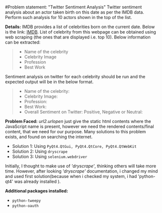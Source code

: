#Problem statement: "Twitter Sentiment Analysis"
Twitter sentiment analysis about an actor taken birth on this date as per the IMDB data.
Perform such analysis for 10 actors shown in the top of the list.

__Details:__
IMDB provides a list of celebrities born on the current date. Below is the link:
[IMDB](http://m.imdb.com/feature/bornondate).
List of celebrity from this webpage can be obtained using web scraping
(the ones that are displayed i.e. top 10). Below information can be extracted:
> * Name of the celebrity
> * Celebrity Image
> * Profession
> * Best Work

Sentiment analysis on twitter for each celebrity should be run and the expected output
will be in the below format.
> * Name of the celebrity:
> * Celebrity Image:
> * Profession:
> * Best Work:
> * Overall Sentiment on Twitter: Positive, Negative or Neutral:

 
 __Problem Faced:__
 _url2.urlopen_ just give the static html contents where the JavaScript name is present,
 however we need the rendered contents/final content, that we need for our purpose.
 Many solutions to this problem exists, and found on searching the internet.
 * Solution 1: Using `PyQt4.QtGui, PyQt4.QtCore, PyQt4.QtWebKit`
 * Solution 2: Using `dryscrape`
 * Solution 3: Using `selenium.webdriver`
   
Initially, I thought to make use of _'dryscrape'_, thinking others will take more time.
However, after looking _'dryscrape'_ documentation, i changed my mind and used
first solution(because when i checked my system, i had 'python-qt4' was already installed ).

__Additional packages installed:__
* `python-tweepy`
* `python-oauth`

